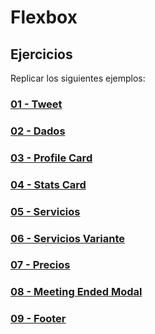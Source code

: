 # Flexbox

## Ejercicios

Replicar los siguientes ejemplos:

### [01 - Tweet](https://zf9f8.csb.app/)

### [02 - Dados](https://min56.csb.app/)

### [03 - Profile Card](https://gl15y.csb.app/)

### [04 - Stats Card](https://uidesigndaily.com/posts/sketch-stats-card-statistics-cards-day-1119)

### [05 - Servicios](https://1exqr.csb.app/)

### [06 - Servicios Variante]()

### [07 - Precios](https://d88zw.csb.app/)

### [08 - Meeting Ended Modal](https://uidesigndaily.com/posts/sketch-meeting-ended-modal-pop-up-components-dark-ui-theme-day-1107)

### [09 - Footer](https://uidesigndaily.com/posts/sketch-footer-website-day-1014)
